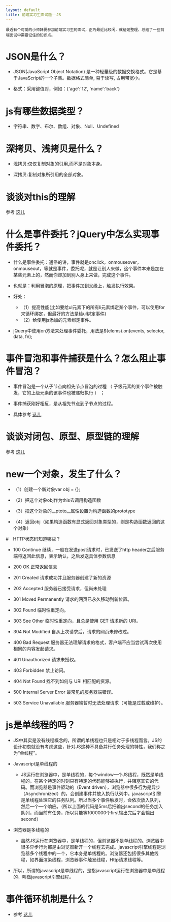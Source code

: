 ```yaml
---
layout: default
title: 前端实习生面试题——JS
---
```


`
    最近有个可爱的小师妹要参加前端实习生的面试，正巧最近比较闲，就给她整理、总结了一些前端面试中需要记住的知识点。
`

# JSON是什么？

* JSON(JavaScript Object Notation) 是一种轻量级的数据交换格式。它是基于JavaScript的一个子集。数据格式简单, 易于读写, 占用带宽小。

* 格式：采用键值对，例如：{'age':'12', 'name':'back'}

# js有哪些数据类型？

* 字符串、数字、布尔、数组、对象、Null、Undefined

# 深拷贝、浅拷贝是什么？

* 浅拷贝:仅仅复制对象的引用,而不是对象本身。 

* 深拷贝:复制对象所引用的全部对象。

# 谈谈对this的理解

参考 [这儿](http://www.jianshu.com/p/d647aa6d1ae6)

# 什么是事件委托？jQuery中怎么实现事件委托？

* 什么是事件委托：通俗的讲，事件就是onclick，onmouseover，onmouseout，等就是事件，委托呢，就是让别人来做，这个事件本来是加在某些元素上的，然而你却加到别人身上来做，完成这个事件。

* 也就是：利用冒泡的原理，把事件加到父级上，触发执行效果。

* 好处：
    * （1）提高性能(比如要给ul元素下的所有li元素绑定某个事件，可以使用for来循环绑定，但最好的方法是给ul绑定事件)
    * （2）给使用js添加的元素绑定事件。

* jQuery中使用on方法来处理事件委托，用法是$(elems).on(events, selector, data, fn);

# 事件冒泡和事件捕获是什么？怎么阻止事件冒泡？

* 事件冒泡是一个从子节点向祖先节点冒泡的过程 （ 子级元素的某个事件被触发，它的上级元素的该事件也被递归执行 ） ；

* 事件捕获刚好相反，是从祖先节点到子节点的过程。

* 具体参考 [这儿](http://www.cnblogs.com/zhangmingze/p/4864367.html)

# 谈谈对闭包、原型、原型链的理解

参考 [这儿](http://www.jianshu.com/p/21a16d44f150)

# new一个对象，发生了什么？

* （1）创建一个新对象var obj = {};

* （2）把这个对象obj作为this去调用构造函数

* （3）把这个对象的__ptoto__属性设置为构造函数的prototype

* （4）返回obj（如果构造函数有显式返回对象类型的，则是构造函数返回的这个对象）

#　HTTP状态码知道哪些？

* 100  Continue  继续，一般在发送post请求时，已发送了http header之后服务端将返回此信息，表示确认，之后发送具体参数信息

* 200  OK   正常返回信息

* 201  Created  请求成功并且服务器创建了新的资源

* 202  Accepted  服务器已接受请求，但尚未处理

* 301  Moved Permanently  请求的网页已永久移动到新位置。

* 302 Found  临时性重定向。

* 303 See Other  临时性重定向，且总是使用 GET 请求新的 URI。

* 304  Not Modified  自从上次请求后，请求的网页未修改过。

* 400 Bad Request  服务器无法理解请求的格式，客户端不应当尝试再次使用相同的内容发起请求。

* 401 Unauthorized  请求未授权。

* 403 Forbidden  禁止访问。

* 404 Not Found  找不到如何与 URI 相匹配的资源。

* 500 Internal Server Error  最常见的服务器端错误。

* 503 Service Unavailable 服务器端暂时无法处理请求（可能是过载或维护）。

# js是单线程的吗？

* JS中其实是没有线程概念的，所谓的单线程也只是相对于多线程而言。JS的设计初衷就没有考虑这些，针对JS这种不具备并行任务处理的特性，我们称之为“单线程”。

* Javascript是单线程的
    
    * JS运行在浏览器中，是单线程的，每个window一个JS线程，既然是单线程的，在某个特定的时刻只有特定的代码能够被执行，并阻塞其它的代码。而浏览器是事件驱动的（Event driven），浏览器中很多行为是异步（Asynchronized）的，会创建事件并放入执行队列中。javascript引擎是单线程处理它的任务队列。所以当多个事件触发时，会依次放入队列，然后一个一个响应。（所以上面的代码是5ms后把输出second的任务加入队列，而当前有任务，所以只能等1000000个first输出完后才会输出second）

* 浏览器是多线程的

    * 虽然JS运行在浏览器中，是单线程的，但浏览器不是单线程的。浏览器中很多异步行为都是由浏览器新开一个线程去完成。javascript引擎线程是浏览器多个线程中的一个，它本身是单线程的。浏览器还包括很多其他线程，如界面渲染线程，浏览器事件触发线程，Http请求线程等。

* 所以，所谓的javascript是单线程的，是指javascript运行在浏览器中是单线程的，叫做javascript引擎线程。

# 事件循环机制是什么？

* 参考 [这儿](http://www.jianshu.com/p/12b9f73c5a4f)






